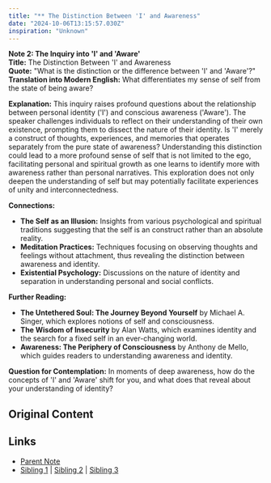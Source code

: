 ```yaml
---
title: "** The Distinction Between 'I' and Awareness"
date: "2024-10-06T13:15:57.030Z"
inspiration: "Unknown"
---
```



  
**Note 2: The Inquiry into 'I' and 'Aware'**  
**Title:** The Distinction Between 'I' and Awareness  
**Quote:** "What is the distinction or the difference between 'I' and 'Aware'?"  
**Translation into Modern English:** What differentiates my sense of self from the state of being aware?  

**Explanation:** This inquiry raises profound questions about the relationship between personal identity ('I') and conscious awareness ('Aware'). The speaker challenges individuals to reflect on their understanding of their own existence, prompting them to dissect the nature of their identity. Is 'I' merely a construct of thoughts, experiences, and memories that operates separately from the pure state of awareness? Understanding this distinction could lead to a more profound sense of self that is not limited to the ego, facilitating personal and spiritual growth as one learns to identify more with awareness rather than personal narratives. This exploration does not only deepen the understanding of self but may potentially facilitate experiences of unity and interconnectedness.

**Connections:**  
- **The Self as an Illusion:** Insights from various psychological and spiritual traditions suggesting that the self is an construct rather than an absolute reality.  
- **Meditation Practices:** Techniques focusing on observing thoughts and feelings without attachment, thus revealing the distinction between awareness and identity.  
- **Existential Psychology:** Discussions on the nature of identity and separation in understanding personal and social conflicts.  

**Further Reading:**  
- **The Untethered Soul: The Journey Beyond Yourself** by Michael A. Singer, which explores notions of self and consciousness.  
- **The Wisdom of Insecurity** by Alan Watts, which examines identity and the search for a fixed self in an ever-changing world.  
- **Awareness: The Periphery of Consciousness** by Anthony de Mello, which guides readers to understanding awareness and identity.  

**Question for Contemplation:** In moments of deep awareness, how do the concepts of 'I' and 'Aware' shift for you, and what does that reveal about your understanding of identity?  



## Original Content



## Links

- [Parent Note](/parent-note.md)
- [Sibling 1](/zettel1.md) | [Sibling 2](/zettel2.md) | [Sibling 3](/zettel3.md)
